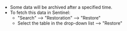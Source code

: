 * Some data will be archived after a specified time.
* To fetch this data in Sentinel:
  * "Search" --> "Restoration" --> "Restore"
  * Select the table in the drop-down list --> "Restore"
